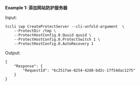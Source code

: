**Example 1: 添加网站防护服务器**



Input: 

```
tccli cwp CreateProtectServer --cli-unfold-argument  \
    --ProtectDir /tmp \
    --ProtectHostConfig.0.Quuid quuid \
    --ProtectHostConfig.0.ProtectSwitch 1 \
    --ProtectHostConfig.0.AutoRecovery 1
```

Output: 
```
{
    "Response": {
        "RequestId": "6c251fae-8254-42d8-bd2c-17f54dac1275"
    }
}
```

